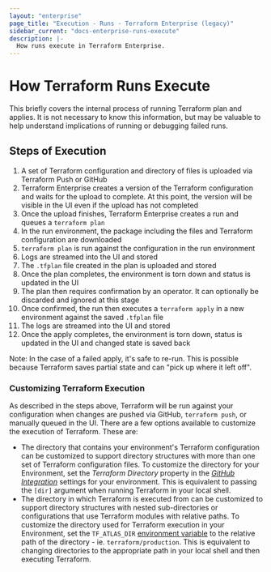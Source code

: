 ```yaml
---
layout: "enterprise"
page_title: "Execution - Runs - Terraform Enterprise (legacy)"
sidebar_current: "docs-enterprise-runs-execute"
description: |-
  How runs execute in Terraform Enterprise.
---
```


# How Terraform Runs Execute

This briefly covers the internal process of running Terraform plan and applies.
It is not necessary to know this information, but may be valuable to help
understand implications of running or debugging failed runs.

## Steps of Execution

1. A set of Terraform configuration and directory of files is uploaded via Terraform Push or GitHub
2. Terraform Enterprise creates a version of the Terraform configuration and waits for the upload
to complete. At this point, the version will be visible in the UI even if the upload has
not completed
3. Once the upload finishes, Terraform Enterprise creates a run and queues a `terraform plan`
4. In the run environment, the package including the files and Terraform
configuration are downloaded
5. `terraform plan` is run against the configuration in the run environment
6. Logs are streamed into the UI and stored
7. The `.tfplan` file created in the plan is uploaded and stored
8. Once the plan completes, the environment is torn down and status is
updated in the UI
9. The plan then requires confirmation by an operator. It can optionally
be discarded and ignored at this stage
10. Once confirmed, the run then executes a `terraform apply` in a new
environment against the saved `.tfplan` file
11. The logs are streamed into the UI and stored
12. Once the apply completes, the environment is torn down, status is
updated in the UI and changed state is saved back

Note: In the case of a failed apply, it's safe to re-run. This is possible
because Terraform saves partial state and can "pick up where it left off".

### Customizing Terraform Execution

As described in the steps above, Terraform will be run against your configuration
when changes are pushed via GitHub, `terraform push`, or manually queued in the
UI. There are a few options available to customize the execution of Terraform.
These are:

- The directory that contains your environment's Terraform configuration can be customized
to support directory structures with more than one set of Terraform configuration files.
To customize the directory for your Environment, set the _Terraform Directory_
property in the [_GitHub Integration_](/docs/enterprise-legacy/vcs/github.html) settings for your environment. This is equivalent to
passing the `[dir]` argument when running Terraform in your local shell.
- The directory in which Terraform is executed from can be customized to support directory
structures with nested sub-directories or configurations that use Terraform modules with
relative paths. To customize the directory used for Terraform execution in your Environment, set the `TF_ATLAS_DIR`
[environment variable](/docs/enterprise-legacy/runs/variables-and-configuration.html#environment-variables)
to the relative path of the directory - ie. `terraform/production`. This is equivalent to
changing directories to the appropriate path in your local shell and then executing Terraform.
